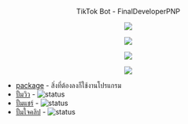 <p align=center>TikTok Bot - FinalDeveloperPNP</p>
<p align=center> <a target="_blank" href="https://www.python.org/downloads/" title="Python version"><img src="https://img.shields.io/badge/python-v3.6%2B-blue"></a> </p>
<p align=center> <a target="_blank" title="Version"><img src="https://img.shields.io/badge/version-v1.0-blue"></a> </p>
<p align=center> <a target="_blank" title="Test Status"><img src="https://img.shields.io/badge/Testing-passing-brightgreen"></a> </p>
<p align=center> <a target="_blank" title="Build Status"><img src="https://img.shields.io/badge/build-passing-brightgreen"></a> </p>

 - [package](https://github.com/FinalDeveloperPNP/TikTok/tree/package) - สิ่งที่ต้องลงก็ใช้งานโปรแกรม
 - [ปั้มวิว](https://github.com/FinalDeveloperPNP/TikTok/tree/%E0%B8%9B%E0%B8%B1%E0%B9%89%E0%B8%A1%E0%B8%A7%E0%B8%B4%E0%B8%A7) - ![status](https://img.shields.io/badge/status-working-brightgreen)
 - [ปั้มแชร์](https://github.com/FinalDeveloperPNP/TikTok/tree/%E0%B8%9B%E0%B8%B1%E0%B9%89%E0%B8%A1%E0%B9%81%E0%B8%8A%E0%B8%A3%E0%B9%8C) - ![status](https://img.shields.io/badge/status-soon-red)
 - [ปั้มใจคลิป](https://github.com/FinalDeveloperPNP/TikTok/tree/%E0%B8%9B%E0%B8%B1%E0%B9%89%E0%B8%A1%E0%B9%83%E0%B8%88%E0%B8%84%E0%B8%A5%E0%B8%B4%E0%B8%9B) - ![status](https://img.shields.io/badge/status-working-brightgreen)
